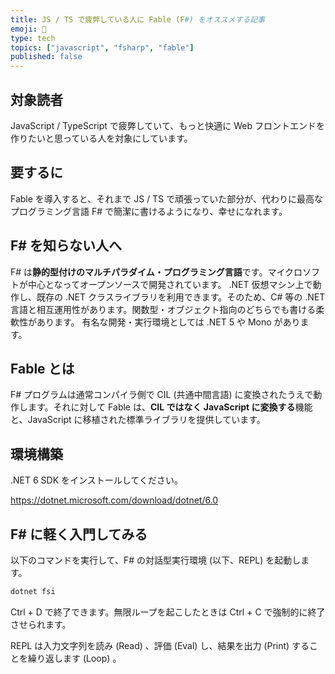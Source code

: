 ```yaml
---
title: JS / TS で疲弊している人に Fable (F#) をオススメする記事
emoji: 💙
type: tech
topics: ["javascript", "fsharp", "fable"]
published: false
---
```


## 対象読者

JavaScript / TypeScript で疲弊していて、もっと快適に Web フロントエンドを作りたいと思っている人を対象にしています。

## 要するに

Fable を導入すると、それまで JS / TS で頑張っていた部分が、代わりに最高なプログラミング言語 F# で簡潔に書けるようになり、幸せになれます。

## F# を知らない人へ

F# は**静的型付けのマルチパラダイム・プログラミング言語**です。マイクロソフトが中心となってオープンソースで開発されています。
.NET 仮想マシン上で動作し、既存の .NET クラスライブラリを利用できます。そのため、C# 等の .NET 言語と相互運用性があります。関数型・オブジェクト指向のどちらでも書ける柔軟性があります。
有名な開発・実行環境としては .NET 5 や Mono があります。

## Fable とは

F# プログラムは通常コンパイラ側で CIL (共通中間言語) に変換されたうえで動作します。それに対して Fable は、**CIL ではなく JavaScript に変換する**機能と、JavaScript に移植された標準ライブラリを提供しています。

## 環境構築

.NET 6 SDK をインストールしてください。

https://dotnet.microsoft.com/download/dotnet/6.0

## F# に軽く入門してみる

以下のコマンドを実行して、F# の対話型実行環境 (以下、REPL) を起動します。

```bash
dotnet fsi
```

Ctrl + D で終了できます。無限ループを起こしたときは Ctrl + C で強制的に終了させられます。 

REPL は入力文字列を読み (Read) 、評価 (Eval) し、結果を出力 (Print) することを繰り返します (Loop) 。
